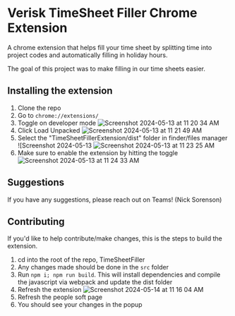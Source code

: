 
# Verisk TimeSheet Filler Chrome Extension

A chrome extension that helps fill your time sheet by splitting time into project codes and automatically filling in holiday hours.

The goal of this project was to make filling in our time sheets easier.

## Installing the extension
1. Clone the repo
4. Go to ```chrome://extensions/```
5. Toggle on developer mode ![Screenshot 2024-05-13 at 11 20 34 AM](https://github.com/KodingKing99/TimeSheetFiller/assets/89875464/53e75335-2897-46dd-a231-801366bf26fc)
6. Click Load Unpacked ![Screenshot 2024-05-13 at 11 21 49 AM](https://github.com/KodingKing99/TimeSheetFiller/assets/89875464/ee194db5-bcbc-4e52-9e08-bf9e6fc560d6)
7. Select the "TimeSheetFillerExtension/dist" folder in finder/files manager ![Screenshot 2024-05-13 ![Screenshot 2024-05-13 at 11 23 25 AM](https://github.com/KodingKing99/TimeSheetFiller/assets/89875464/019c2e87-1339-4ab5-8114-b38419054776)
8. Make sure to enable the extension by hitting the toggle ![Screenshot 2024-05-13 at 11 24 33 AM](https://github.com/KodingKing99/TimeSheetFiller/assets/89875464/93627ea2-29ad-4fb6-8040-52ee6d34065c)

## Suggestions

If you have any suggestions, please reach out on Teams! (Nick Sorenson)

## Contributing 

If you'd like to help contribute/make changes, this is the steps to build the extension.

1. cd into the root of the repo, TimeSheetFiller
2. Any changes made should be done in the ```src``` folder
3. Run ```npm i; npm run build```. This will install dependencies and compile the javascript via webpack and update the dist folder
5. Refresh the extension ![Screenshot 2024-05-14 at 11 16 04 AM](https://github.com/KodingKing99/TimeSheetFiller/assets/89875464/bcbb66af-f2b4-44cc-b565-13c2720373e3)
6. Refresh the people soft page
7. You should see your changes in the popup


